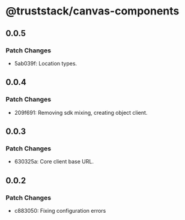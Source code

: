 # @truststack/canvas-components

## 0.0.5

### Patch Changes

- 5ab039f: Location types.

## 0.0.4

### Patch Changes

- 209f691: Removing sdk mixing, creating object client.

## 0.0.3

### Patch Changes

- 630325a: Core client base URL.

## 0.0.2

### Patch Changes

- c883050: Fixing configuration errors
